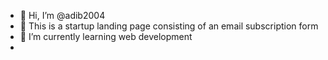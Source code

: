 - 👋 Hi, I’m @adib2004
- 👀 This is a startup landing page consisting of an email subscription form 
- 🌱 I’m currently learning web development
- 

<!---
adib2004/adib2004 is a ✨ special ✨ repository because its `README.md` (this file) appears on your GitHub profile.
You can click the Preview link to take a look at your changes.
--->
